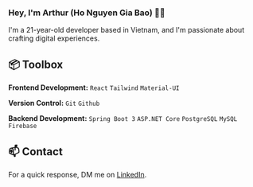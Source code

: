 ### Hey, I'm Arthur (Ho Nguyen Gia Bao) 👋🏽

I'm a 21-year-old developer based in Vietnam, and I'm passionate about crafting digital experiences.

## 📦 Toolbox

**Frontend Development:** `React` `Tailwind` `Material-UI`

**Version Control:** `Git` `Github`

**Backend Development:** `Spring Boot 3` `ASP.NET Core` `PostgreSQL` `MySQL` `Firebase`

## 📫 Contact

For a quick response, DM me on [LinkedIn](https://www.linkedin.com/in/baohng/).
